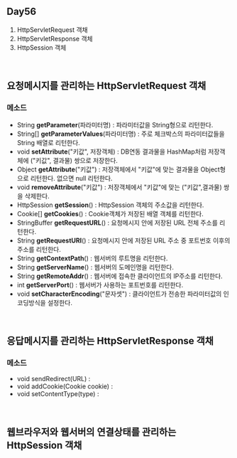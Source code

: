 ## Day56

1. HttpServletRequest 객채
2. HttpServletResponse 객체
3. HttpSession 객체

<br>

## 요청메시지를 관리하는 HttpServletRequest 객채

### 메소드
- String **getParameter**(파라미터명) : 파라미터값을 String형으로 리턴한다.
- String[] **getParameterValues**(파라미터명) : 주로 체크박스의 파라미터값들을 String 배열로 리턴한다.
- void **setAttribute**("키값", 저장객체) : DB연동 결과물을 HashMap처럼 저장객체에 ("키값", 결과물) 쌍으로 저장한다.
- Object **getAttribute**("키값") : 저장객체에서 "키값"에 맞는 결과물을 Object형으로 리턴한다. 없으면 null 리턴한다.
- void **removeAttribute**("키값") : 저장객체에서 "키값"에 맞는 ("키값",결과물) 쌍을 삭제한다.
- HttpSession **getSession**() : HttpSession 객체의 주소값을 리턴한다.
- Cookie[] **getCookies**() : Cookie객체가 저장된 배열 객체를 리턴한다.
- StringBuffer **getRequestURL**() : 요청메시지 안에 저장된 URL 전체 주소를 리턴한다.
- String **getRequestURI**() : 요청메시지 안에 저장된 URL 주소 중 포트번호 이후의 주소를 리턴한다.
- String **getContextPath**() : 웹서버의 루트명을 리턴한다.
- String **getServerName**() : 웹서버의 도메인명을 리턴한다.
- String **getRemoteAddr**() : 웹서버에 접속한 클라이언트의 IP주소를 리턴한다.
- int **getServerPort**() : 웹서버가 사용하는 포트번호를 리턴한다.
- void **setCharacterEncoding**("문자셋") : 클라이언트가 전송한 파라미터값의 인코딩방식을 설정한다.

<br>

## 응답메시지를 관리하는 HttpServletResponse 객채

### 메소드
- void sendRedirect(URL) :
- void addCookie(Cookie cookie) : 
- void setContentType(type) :

<br>

## 웹브라우저와 웹서버의 연결상태를 관리하는 HttpSession 객채

